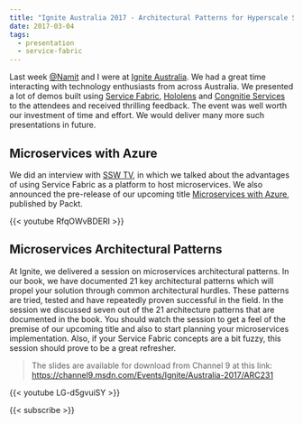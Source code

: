 ```yaml
---
title: "Ignite Australia 2017 - Architectural Patterns for Hyperscale Service Fabric Implementations"
date: 2017-03-04
tags:
  - presentation
  - service-fabric
---
```

Last week [@Namit](http://namit.me/) and I were at [Ignite Australia](https://msftignite.com.au/). We had a great time interacting with technology enthusiasts from across Australia. We presented a lot of demos built using [Service Fabric](https://azure.microsoft.com/en-au/services/service-fabric/), [Hololens](https://www.microsoft.com/microsoft-hololens/en-us) and [Congnitie Services](https://www.microsoft.com/cognitive-services/en-us/apis) to the attendees and received thrilling feedback. The event was well worth our investment of time and effort. We would deliver many more such presentations in future.

## Microservices with Azure

We did an interview with [SSW TV](https://www.youtube.com/user/sswtechtalks), in which we talked about the advantages of using Service Fabric as a platform to host microservices. We also announced the pre-release of our upcoming title [Microservices with Azure](http://microserviceswithazure.com), published by Packt.

{{< youtube RfqOWvBDERI >}}

## Microservices Architectural Patterns

At Ignite, we delivered a session on microservices architectural patterns. In our book, we have documented 21 key architectural patterns which will propel your solution through common architectural hurdles. These patterns are tried, tested and have repeatedly proven successful in the field. In the session we discussed seven out of the 21 architecture patterns that are documented in the book. You should watch the session to get a feel of the premise of our upcoming title and also to start planning your microservices implementation. Also, if your Service Fabric concepts are a bit fuzzy, this session should prove to be a great refresher.

> The slides are available for download from Channel 9 at this link: https://channel9.msdn.com/Events/Ignite/Australia-2017/ARC231

{{< youtube LG-d5gvuiSY >}}

{{< subscribe >}}
